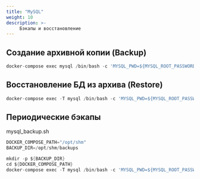```yaml
---
title: "MySQL"
weight: 10
description: >-
     Бэкапы и восстановление
---
```


## Создание архивной копии (Backup)

```go
docker-compose exec mysql /bin/bash -c 'MYSQL_PWD=${MYSQL_ROOT_PASSWORD} mysqldump -u root shm' > shm_backup.sql
```

## Восстановление БД из архива (Restore)

```go
docker-compose exec -T mysql /bin/bash -c 'MYSQL_PWD=${MYSQL_ROOT_PASSWORD} mysql -u root shm' < shm_backup.sql
```

## Периодические бэкапы

mysql_backup.sh
```go
DOCKER_COMPOSE_PATH="/opt/shm"
BACKUP_DIR=/opt/shm/backups

mkdir -p ${BACKUP_DIR}
cd ${DOCKER_COMPOSE_PATH}
docker-compose exec -T mysql /bin/bash -c 'MYSQL_PWD=${MYSQL_ROOT_PASSWORD} mysqldump -u root shm' > ${BACKUP_DIR}/shm_$(date +%d%m%Y-%H%M%S).sql
```
